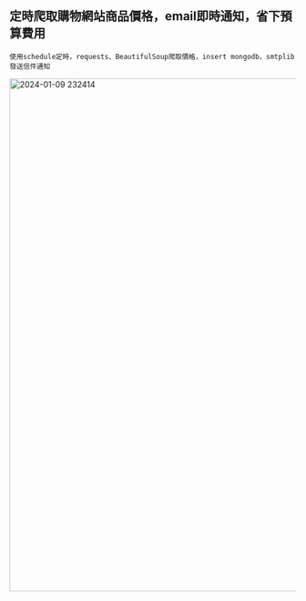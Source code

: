 ## 定時爬取購物網站商品價格，email即時通知，省下預算費用
	使用schedule定時，requests、BeautifulSoup爬取價格，insert mongodb，smtplib發送信件通知
<img width="901" alt="2024-01-09 232414" src="https://github.com/Neiltt/product-price-smtp/assets/105161094/7af45672-4cfd-41e1-a84e-7a0f04c33398">
